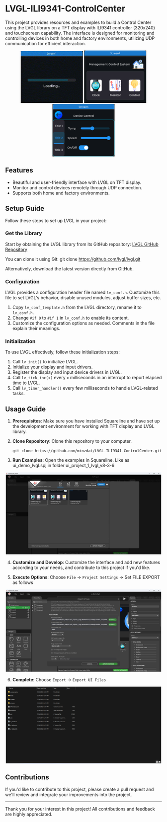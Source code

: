 # LVGL-ILI9341-ControlCenter

This project provides resources and examples to build a Control Center using the LVGL library on a TFT display with ILI9341 controller (320x240) and touchscreen capability. The interface is designed for monitoring and controlling devices in both home and factory environments, utilizing UDP communication for efficient interaction.

<p align="center">
    <img src="./images/ui_controlCenter.gif" alt="Image 1" width="200" />
    <img src="./images/ui_controlCenter1.png" alt="Image 2" width="200" />
    <img src="./images/ui_controlCenter2.png" alt="Image 3" width="200" />
</p>

## Features

- Beautiful and user-friendly interface with LVGL on TFT display.
- Monitor and control devices remotely through UDP connection.
- Supports both home and factory environments.

## Setup Guide

Follow these steps to set up LVGL in your project:

### Get the Library

Start by obtaining the LVGL library from its GitHub repository: [LVGL GitHub Repository](https://github.com/lvgl/lvgl)

You can clone it using Git: git clone https://github.com/lvgl/lvgl.git

Alternatively, download the latest version directly from GitHub.

### Configuration

LVGL provides a configuration header file named `lv_conf.h`. Customize this file to set LVGL's behavior, disable unused modules, adjust buffer sizes, etc.
1. Copy `lv_conf_template.h` from the LVGL directory, rename it to `lv_conf.h`.
2. Change `#if 0` to `#if 1` in `lv_conf.h` to enable its content.
3. Customize the configuration options as needed. Comments in the file explain their meanings.

### Initialization

To use LVGL effectively, follow these initialization steps:
1. Call `lv_init()` to initialize LVGL.
2. Initialize your display and input drivers.
3. Register the display and input device drivers in LVGL.
4. Call `lv_tick_inc(x)` every `x` milliseconds in an interrupt to report elapsed time to LVGL.
5. Call `lv_timer_handler()` every few milliseconds to handle LVGL-related tasks.

## Usage Guide

1. **Prerequisites**: Make sure you have installed Squareline and have set up the development environment for working with TFT display and LVGL library.

2. **Clone Repository**: Clone this repository to your computer.

    ```
    git clone https://github.com/minzdat/LVGL-ILI9341-ControlCenter.git
    ```

3. **Run Examples**: Open the examples in Squareline. Like as ui_demo_lvgl.spj in folder ui_project_1_lvgl_v8-3-6

<p align="center">
    <img src="./images/open_example_squareline.png" alt="Image 4" width="500" />
</p>

4. **Customize and Develop**: Customize the interface and add new features according to your needs, and contribute to this project if you'd like.

5. **Execute Options**: Choose `File` -> `Project Settings` -> Set FILE EXPORT as follows

<p align="center">
    <img src="./images/project_settings.png" alt="Image 6" width="500" />
</p>

6. **Complete**: Choose `Export` -> `Export UI Files`

<p align="center">
    <img src="./images/exportUIFile.png" alt="Image 6" width="500" />
</p>

## Contributions

If you'd like to contribute to this project, please create a pull request and we'll review and integrate your improvements into the project.

---

Thank you for your interest in this project! All contributions and feedback are highly appreciated.
